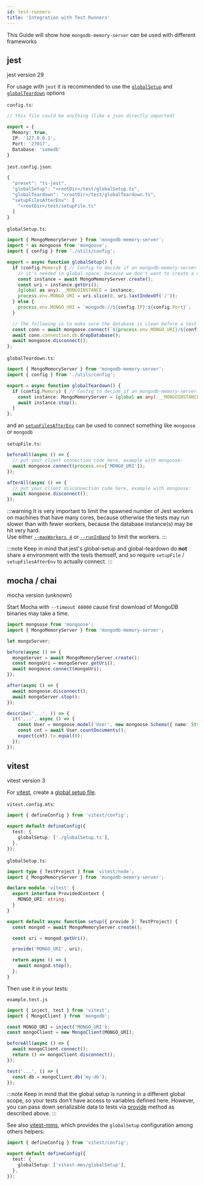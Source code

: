 ```yaml
---
id: test-runners
title: 'Integration with Test Runners'
---
```


This Guide will show how `mongodb-memory-server` can be used with different frameworks

## jest

<span class="badge badge--secondary">jest version 29</span>

For usage with `jest` it is recommended to use the [`globalSetup`](https://jestjs.io/docs/en/configuration#globalsetup-string) and [`globalTeardown`](https://jestjs.io/docs/en/configuration#globalteardown-string) options

`config.ts`:

```ts
// this file could be anything (like a json directly imported)

export = {
  Memory: true,
  IP: '127.0.0.1',
  Port: '27017',
  Database: 'somedb'
}
```

`jest.config.json`:

```ts
{
  "preset": "ts-jest",
  "globalSetup": "<rootDir>/test/globalSetup.ts",
  "globalTeardown": "<rootDir>/test/globalTeardown.ts",
  "setupFilesAfterEnv": [
    "<rootDir>/test/setupFile.ts"
  ]
}

```

`globalSetup.ts`:

```ts
import { MongoMemoryServer } from 'mongodb-memory-server';
import * as mongoose from 'mongoose';
import { config } from './utils/config';

export = async function globalSetup() {
  if (config.Memory) { // Config to decide if an mongodb-memory-server instance should be used
    // it's needed in global space, because we don't want to create a new instance every test-suite
    const instance = await MongoMemoryServer.create();
    const uri = instance.getUri();
    (global as any).__MONGOINSTANCE = instance;
    process.env.MONGO_URI = uri.slice(0, uri.lastIndexOf('/'));
  } else {
    process.env.MONGO_URI = `mongodb://${config.IP}:${config.Port}`;
  }

  // The following is to make sure the database is clean before a test suite starts
  const conn = await mongoose.connect(`${process.env.MONGO_URI}/${config.Database}`);
  await conn.connection.db.dropDatabase();
  await mongoose.disconnect();
};

```

`globalTeardown.ts`:

```ts
import { MongoMemoryServer } from 'mongodb-memory-server';
import { config } from './utils/config';

export = async function globalTeardown() {
  if (config.Memory) { // Config to decide if an mongodb-memory-server instance should be used
    const instance: MongoMemoryServer = (global as any).__MONGOINSTANCE;
    await instance.stop();
  }
};
```

and an [`setupFilesAfterEnv`](https://jestjs.io/docs/en/configuration#setupfilesafterenv-array) can be used to connect something like `mongoose` or `mongodb`

`setupFile.ts`:

```ts
beforeAll(async () => {
  // put your client connection code here, example with mongoose:
  await mongoose.connect(process.env['MONGO_URI']);
});

afterAll(async () => {
  // put your client disconnection code here, example with mongoose:
  await mongoose.disconnect();
});
```

:::warning
It is very important to limit the spawned number of Jest workers on machines that have many cores, because otherwise the tests may run slower than with fewer workers, because the database instance(s) may be hit very hard.  
Use either [`--maxWorkers 4`](https://jestjs.io/docs/configuration#maxworkers-number--string) or [`--runInBand`](https://jestjs.io/docs/cli#--runinband) to limit the workers.
:::

:::note
Keep in mind that jest's global-setup and global-teardown do **not** share a environment with the tests themself, and so require `setupFile` / `setupFilesAfterEnv` to actually connect.
:::

## mocha / chai

<span class="badge badge--secondary">mocha version (unknown)</span>

Start Mocha with `--timeout 60000` cause first download of MongoDB binaries may take a time.

```ts
import mongoose from 'mongoose';
import { MongoMemoryServer } from 'mongodb-memory-server';

let mongoServer;

before(async () => {
  mongoServer = await MongoMemoryServer.create();
  const mongoUri = mongoServer.getUri();
  await mongoose.connect(mongoUri);
});

after(async () => {
  await mongoose.disconnect();
  await mongoServer.stop();
});

describe('...', () => {
  it('...', async () => {
    const User = mongoose.model('User', new mongoose.Schema({ name: String }));
    const cnt = await User.countDocuments();
    expect(cnt).to.equal(0);
  });
});
```

## vitest

<span class="badge badge--secondary">vitest version 3</span>

For [vitest](https://vitest.dev/), create a [global setup file](https://vitest.dev/config/#globalsetup).

`vitest.config.mts`:

```ts
import { defineConfig } from 'vitest/config';

export default defineConfig({
  test: {
    globalSetup: ['./globalSetup.ts'],
  },
});
```

`globalSetup.ts`:

```ts
import type { TestProject } from 'vitest/node';
import { MongoMemoryServer } from 'mongodb-memory-server';

declare module 'vitest' {
  export interface ProvidedContext {
    MONGO_URI: string;
  }
}

export default async function setup({ provide }: TestProject) {
  const mongod = await MongoMemoryServer.create();

  const uri = mongod.getUri();

  provide('MONGO_URI', uri);

  return async () => {
    await mongod.stop();
  };
}
```

Then use it in your tests:

`example.test.js`

```ts
import { inject, test } from 'vitest';
import { MongoClient } from 'mongodb';

const MONGO_URI = inject('MONGO_URI');
const mongoClient = new MongoClient(MONGO_URI);

beforeAll(async () => {
  await mongoClient.connect();
  return () => mongoClient.disconnect();
});

test('...', () => {
  const db = mongoClient.db('my-db');
});
```

:::note
Keep in mind that the global setup is running in a different global scope, so your tests don't have access to variables defined here. However, you can pass down serializable data to tests via [provide](https://vitest.dev/config/#provide) method as described above.
:::

See also [vitest-mms](https://github.com/danielpza/vitest-mms), which provides the `globalSetup` configuration among others helpers:

```ts
import { defineConfig } from 'vitest/config';

export default defineConfig({
  test: {
    globalSetup: ['vitest-mms/globalSetup'],
  },
});
```
